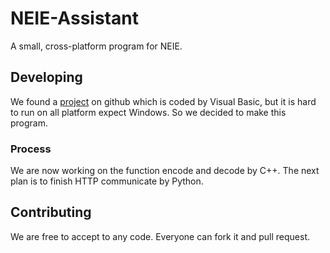# NEIE-Assistant
A small, cross-platform program for NEIE.

## Developing
We found a [project](https://github.com/ranulldd/NEIE-Assistant) on github which is coded by Visual Basic, but it is hard to run on all platform expect Windows. So we decided to make this program.

### Process
We are now working on the function encode and decode by C++.
The next plan is to finish HTTP communicate by Python.

## Contributing
We are free to accept to any code. Everyone can fork it and pull request.
